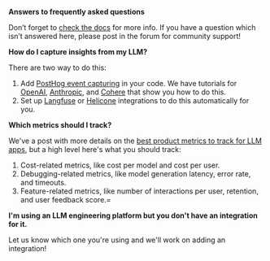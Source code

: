 **Answers to frequently asked questions**

Don’t forget to [check the docs](/docs/llm-analytics) for more info. If you have a question which isn’t answered here, please post in the forum for community support!

**How do I capture insights from my LLM?**

There are two way to do this:

1. Add [PostHog event capturing](/docs/product-analytics/capture-events) in your code. We have tutorials for [OpenAI](/tutorials/chatgpt-analytics), [Anthropic](/tutorials/anthropic-analytics), and [Cohere](/tutorials/cohere-analytics) that show you how to do this.
2. Set up [Langfuse](https://langfuse.com/) or [Helicone](https://www.helicone.ai/) integrations to do this automatically for you.

**Which metrics should I track?**

We've a post with more details on the [best product metrics to track for LLM apps](/product-engineers/llm-product-metrics), but a high level here's what you should track:

1. Cost-related metrics, like cost per model and cost per user.
2. Debugging-related metrics, like model generation latency, error rate, and timeouts.
3. Feature-related metrics, like number of interactions per user, retention, and user feedback score.=

**I'm using an LLM engineering platform but you don't have an integration for it.**

Let us know which one you're using and we'll work on adding an integration!